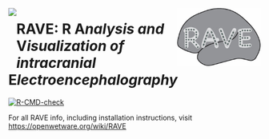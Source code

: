 <img src="https://ars.els-cdn.com/content/image/1-s2.0-S1053811920X00152-cov200h.gif" height="116px" align="left" /><img src="inst/assets/images/logo-md.jpg" height="116px" align="right" />

# RAVE: __R__ __A__*nalysis and* __V__*isualization of intracranial* __E__*lectroencephalography*


<!-- badges: start -->
[![R-CMD-check](https://github.com/beauchamplab/rave/workflows/R-CMD-check/badge.svg)](https://github.com/beauchamplab/rave/actions)
<!-- badges: end -->

For all RAVE info, including installation instructions, visit https://openwetware.org/wiki/RAVE 
